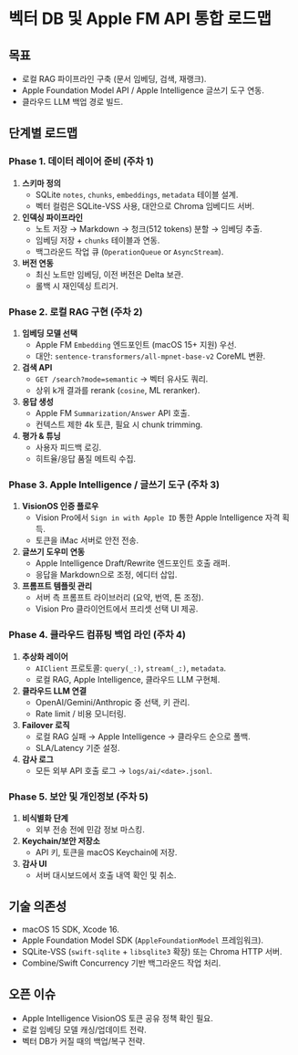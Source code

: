 # 벡터 DB 및 Apple FM API 통합 로드맵

## 목표
- 로컬 RAG 파이프라인 구축 (문서 임베딩, 검색, 재랭크).
- Apple Foundation Model API / Apple Intelligence 글쓰기 도구 연동.
- 클라우드 LLM 백업 경로 빌드.

## 단계별 로드맵

### Phase 1. 데이터 레이어 준비 (주차 1)
1. **스키마 정의**
   - SQLite `notes`, `chunks`, `embeddings`, `metadata` 테이블 설계.
   - 벡터 컬럼은 SQLite-VSS 사용, 대안으로 Chroma 임베디드 서버.
2. **인덱싱 파이프라인**
   - 노트 저장 → Markdown → 청크(512 tokens) 분할 → 임베딩 추출.
   - 임베딩 저장 + `chunks` 테이블과 연동.
   - 백그라운드 작업 큐 (`OperationQueue` or `AsyncStream`).
3. **버전 연동**
   - 최신 노트만 임베딩, 이전 버전은 Delta 보관.
   - 롤백 시 재인덱싱 트리거.

### Phase 2. 로컬 RAG 구현 (주차 2)
1. **임베딩 모델 선택**
   - Apple FM `Embedding` 엔드포인트 (macOS 15+ 지원) 우선.
   - 대안: `sentence-transformers/all-mpnet-base-v2` CoreML 변환.
2. **검색 API**
   - `GET /search?mode=semantic` → 벡터 유사도 쿼리.
   - 상위 k개 결과를 rerank (`cosine`, ML reranker).
3. **응답 생성**
   - Apple FM `Summarization/Answer` API 호출.
   - 컨텍스트 제한 4k 토큰, 필요 시 chunk trimming.
4. **평가 & 튜닝**
   - 사용자 피드백 로깅.
   - 히트율/응답 품질 메트릭 수집.

### Phase 3. Apple Intelligence / 글쓰기 도구 (주차 3)
1. **VisionOS 인증 플로우**
   - Vision Pro에서 `Sign in with Apple ID` 통한 Apple Intelligence 자격 획득.
   - 토큰을 iMac 서버로 안전 전송.
2. **글쓰기 도우미 연동**
   - Apple Intelligence Draft/Rewrite 엔드포인트 호출 래퍼.
   - 응답을 Markdown으로 조정, 에디터 삽입.
3. **프롬프트 템플릿 관리**
   - 서버 측 프롬프트 라이브러리 (요약, 번역, 톤 조정).
   - Vision Pro 클라이언트에서 프리셋 선택 UI 제공.

### Phase 4. 클라우드 컴퓨팅 백업 라인 (주차 4)
1. **추상화 레이어**
   - `AIClient` 프로토콜: `query(_:)`, `stream(_:)`, `metadata`.
   - 로컬 RAG, Apple Intelligence, 클라우드 LLM 구현체.
2. **클라우드 LLM 연결**
   - OpenAI/Gemini/Anthropic 중 선택, 키 관리.
   - Rate limit / 비용 모니터링.
3. **Failover 로직**
   - 로컬 RAG 실패 → Apple Intelligence → 클라우드 순으로 폴백.
   - SLA/Latency 기준 설정.
4. **감사 로그**
   - 모든 외부 API 호출 로그 → `logs/ai/<date>.jsonl`.

### Phase 5. 보안 및 개인정보 (주차 5)
1. **비식별화 단계**
   - 외부 전송 전에 민감 정보 마스킹.
2. **Keychain/보안 저장소**
   - API 키, 토큰을 macOS Keychain에 저장.
3. **감사 UI**
   - 서버 대시보드에서 호출 내역 확인 및 취소.

## 기술 의존성
- macOS 15 SDK, Xcode 16.
- Apple Foundation Model SDK (`AppleFoundationModel` 프레임워크).
- SQLite-VSS (`swift-sqlite` + `libsqlite3` 확장) 또는 Chroma HTTP 서버.
- Combine/Swift Concurrency 기반 백그라운드 작업 처리.

## 오픈 이슈
- Apple Intelligence VisionOS 토큰 공유 정책 확인 필요.
- 로컬 임베딩 모델 캐싱/업데이트 전략.
- 벡터 DB가 커질 때의 백업/복구 전략.
